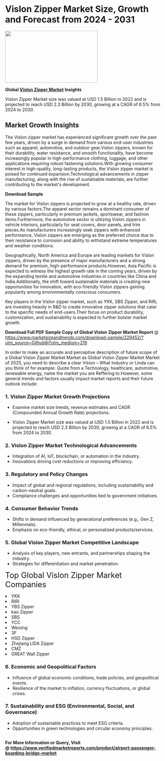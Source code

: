 <H1>Vislon Zipper Market Size, Growth and Forecast from 2024 - 2031</H1><img class="aligncenter size-medium wp-image-584254" src="https://thirdeyenews.in/wp-content/uploads/2024/09/Global-Market-Research-300x168.jpeg" alt="" width="300" height="168" /><p><strong>Global&nbsp;<a href="https://www.marketsizeandtrends.com/download-sample/229452/?utm_source=Github8j?utm_medium=219">Vislon Zipper Market</a> Insights</strong></p><p>Vislon Zipper Market size was valued at USD 1.5 Billion in 2022 and is projected to reach USD 2.3 Billion by 2030, growing at a CAGR of 6.5% from 2024 to 2030.</p><p><h2>Market Growth Insights</h2> <p>The Vislon zipper market has experienced significant growth over the past few years, driven by a surge in demand from various end-user industries such as apparel, automotive, and outdoor gear.Vislon zippers, known for their durability, water resistance, and smooth functionality, have become increasingly popular in high-performance clothing, luggage, and other applications requiring robust fastening solutions.With growing consumer interest in high-quality, long-lasting products, the Vislon zipper market is poised for continued expansion.Technological advancements in zipper manufacturing, along with the rise of sustainable materials, are further contributing to the market's development.</p> <p><strong>Download Sample</strong></p> <p>The market for Vislon zippers is projected to grow at a healthy rate, driven by various factors.The apparel sector remains a dominant consumer of these zippers, particularly in premium jackets, sportswear, and fashion items.Furthermore, the automotive sector is utilizing Vislon zippers in vehicle interiors, particularly for seat covers, door panels, and trim pieces.As manufacturers increasingly seek zippers with enhanced performance, Vislon zippers are emerging as the preferred choice due to their resistance to corrosion and ability to withstand extreme temperatures and weather conditions.</p> <p>Geographically, North America and Europe are leading markets for Vislon zippers, driven by the presence of major manufacturers and a strong demand for premium, high-performance products.However, Asia Pacific is expected to witness the highest growth rate in the coming years, driven by the expanding textile and automotive industries in countries like China and India.Additionally, the shift toward sustainable materials is creating new opportunities for innovation, with eco-friendly Vislon zippers gaining popularity among environmentally conscious consumers.</p> <p>Key players in the Vislon zipper market, such as YKK, SBS Zipper, and RiRi, are investing heavily in R&D to create innovative zipper solutions that cater to the specific needs of end-users.Their focus on product durability, customization, and sustainability is expected to further bolster market growth.</p> <p><span class=""><strong>Download Full PDF Sample Copy of Global Vislon Zipper Market Report</strong> @ <a href="https://www.marketsizeandtrends.com/download-sample/229452/?utm_source=Github8j?utm_medium=219" target="_blank">https://www.marketsizeandtrends.com/download-sample/229452/?utm_source=Github8j?utm_medium=219</a></span></p><p>In order to make an accurate and perceptive description of future scope of a Global&nbsp;Vislon Zipper Market Market as Global&nbsp;Vislon Zipper Market Market of 2025, you need to describe a clear Vision &ndash; What Industry or Linda can you think of for example: Quote from a Technology, healthcare, automotive, renewable energy, name the market you are Reffering to.However, some general trends and factors usually impact market reports and their future outlook include:</p><h3>1.&nbsp;<strong>Vislon Zipper Market Growth Projections</strong></h3><ul><li>Examine market size trends, revenue estimates and CAGR (Compounded Annual Growth Rate) projections.</li><li><p>Vislon Zipper Market size was valued at USD 1.5 Billion in 2022 and is projected to reach USD 2.3 Billion by 2030, growing at a CAGR of 6.5% from 2024 to 2030.</p></li></ul><h3>2.&nbsp;<strong>Vislon Zipper Market Technological Advancements</strong></h3><ul><li>Integration of AI, IoT, blockchain, or automation in the industry.</li><li>Innovations driving cost reductions or improving efficiency.</li></ul><h3>3.&nbsp;<strong>Regulatory and Policy Changes</strong></h3><ul><li>Impact of global and regional regulations, including sustainability and carbon-neutral goals.</li><li>Compliance challenges and opportunities tied to government initiatives.</li></ul><h3>4.&nbsp;<strong>Consumer Behavior Trends</strong></h3><ul><li>Shifts in demand influenced by generational preferences (e.g., Gen Z, Millennials).</li><li>Emphasis on eco-friendly, ethical, or personalized products/services.</li></ul><h3>5.&nbsp;<strong>Global Vislon Zipper Market Competitive Landscape</strong></h3><ul><li>Analysis of key players, new entrants, and partnerships shaping the industry.</li><li>Strategies for differentiation and market penetration.</li></ul><p data-pm-slice="1 1 []"><span style="color: inherit; font-family: inherit; font-size: 25px;">Top Global Vislon Zipper Market Companies</span></p><div class="" data-test-id=""><p><li>YKK</li><li> RIRI</li><li> YBS Zipper</li><li> kao Zipper</li><li> SBS</li><li> YCC</li><li> Weixing</li><li> 3F</li><li> HSD Zipper</li><li> Zhejiang LIDA Zipper</li><li> CMZ</li><li> GREAT Wall Zipper</li></p></div><h3>6.&nbsp;<strong>Economic and Geopolitical Factors</strong></h3><ul><li>Influence of global economic conditions, trade policies, and geopolitical events.</li><li>Resilience of the market to inflation, currency fluctuations, or global crises.</li></ul><h3>7.&nbsp;<strong>Sustainability and ESG (Environmental, Social, and Governance)</strong></h3><ul><li>Adoption of sustainable practices to meet ESG criteria.</li><li>Opportunities in green technologies and circular economy principles.</li></ul><h2><strong style="font-size: 14px;">For More Information or Query, Visit @&nbsp;</strong><a style="background-color: #ffffff; font-size: 14px;" href="https://www.marketsizeandtrends.com/report/vislon-zipper-market/" target="_blank">https://www.verifiedmarketreports.com/product/airport-passenger-boarding-bridge-market</a></h2>
